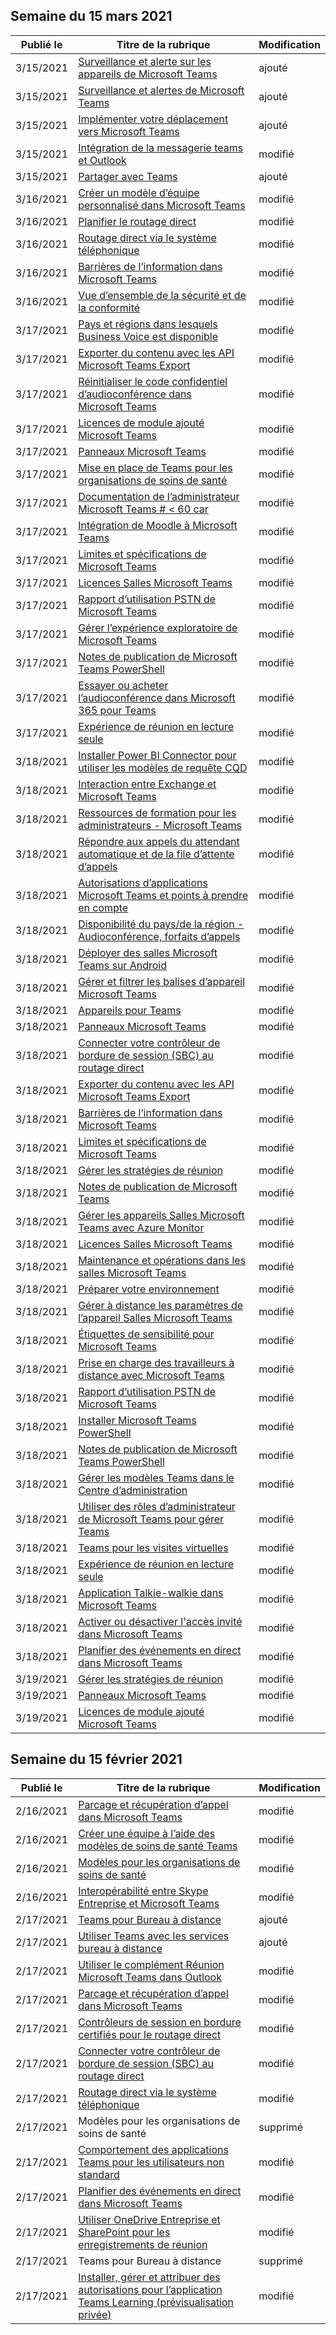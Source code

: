 <!-- This file is generated automatically each week. Changes made to this file will be overwritten.-->




## <a name="week-of-march-15-2021"></a>Semaine du 15 mars 2021


| Publié le |Titre de la rubrique | Modification |
|------|------------|--------|
| 3/15/2021 | [Surveillance et alerte sur les appareils de Microsoft Teams](../alerts/device-health-status.md) | ajouté |
| 3/15/2021 | [Surveillance et alertes de Microsoft Teams](../alerts/teams-admin-alerts.md) | ajouté |
| 3/15/2021 | [Implémenter votre déplacement vers Microsoft Teams](../implement-your-move.md) | ajouté |
| 3/15/2021 | [Intégration de la messagerie teams et Outlook](../teams-outlook-email-integration.md) | modifié |
| 3/15/2021 | [Partager avec Teams](../teams-outlook-share-teams.md) | ajouté |
| 3/16/2021 | [Créer un modèle d’équipe personnalisé dans Microsoft Teams](../create-a-team-template.md) | modifié |
| 3/16/2021 | [Planifier le routage direct](../direct-routing-plan.md) | modifié |
| 3/16/2021 | [Routage direct via le système téléphonique](../direct-routing-protocols-sip.md) | modifié |
| 3/16/2021 | [Barrières de l’information dans Microsoft Teams](../information-barriers-in-teams.md) | modifié |
| 3/16/2021 | [Vue d’ensemble de la sécurité et de la conformité](../security-compliance-overview.md) | modifié |
| 3/17/2021 | [Pays et régions dans lesquels Business Voice est disponible](../business-voice/country-region-availability.md) | modifié |
| 3/17/2021 | [Exporter du contenu avec les API Microsoft Teams Export](../export-teams-content.md) | modifié |
| 3/17/2021 | [Réinitialiser le code confidentiel d’audioconférence dans Microsoft Teams](../reset-the-audio-conferencing-pin-in-teams.md) | modifié |
| 3/17/2021 | [Licences de module ajouté Microsoft Teams](../teams-add-on-licensing/microsoft-teams-add-on-licensing.md) | modifié |
| 3/17/2021 | [Panneaux Microsoft Teams](../devices/teams-panels.md) | modifié |
| 3/17/2021 | [Mise en place de Teams pour les organisations de soins de santé](../expand-teams-across-your-org/healthcare/teams-in-hc.md) | modifié |
| 3/17/2021 | [Documentation de l’administrateur Microsoft Teams # < 60 car](../index.yml) | modifié |
| 3/17/2021 | [Intégration de Moodle à Microsoft Teams](../install-moodle-integration.md) | modifié |
| 3/17/2021 | [Limites et spécifications de Microsoft Teams](../limits-specifications-teams.md) | modifié |
| 3/17/2021 | [Licences Salles Microsoft Teams](../rooms/rooms-licensing.md) | modifié |
| 3/17/2021 | [Rapport d’utilisation PSTN de Microsoft Teams](../teams-analytics-and-reports/pstn-usage-report.md) | modifié |
| 3/17/2021 | [Gérer l’expérience exploratoire de Microsoft Teams](../teams-exploratory.md) | modifié |
| 3/17/2021 | [Notes de publication de Microsoft Teams PowerShell](../teams-powershell-release-notes.md) | modifié |
| 3/17/2021 | [Essayer ou acheter l’audioconférence dans Microsoft 365 pour Teams](../try-or-purchase-audio-conferencing-in-office-365-for-teams.md) | modifié |
| 3/17/2021 | [Expérience de réunion en lecture seule](../view-only-meeting-experience.md) | modifié |
| 3/18/2021 | [Installer Power BI Connector pour utiliser les modèles de requête CQD](../cqd-power-bi-connector.md) | modifié |
| 3/18/2021 | [Interaction entre Exchange et Microsoft Teams](../exchange-teams-interact.md) | modifié |
| 3/18/2021 | [Ressources de formation pour les administrateurs - Microsoft Teams](../itadmin-readiness.md) | modifié |
| 3/18/2021 | [Répondre aux appels du attendant automatique et de la file d’attente d’appels](../answer-auto-attendant-and-call-queue-calls.md) | modifié |
| 3/18/2021 | [Autorisations d’applications Microsoft Teams et points à prendre en compte](../app-permissions.md) | modifié |
| 3/18/2021 | [Disponibilité du pays/de la région - Audioconférence, forfaits d’appels](../country-and-region-availability-for-audio-conferencing-and-calling-plans/country-and-region-availability-for-audio-conferencing-and-calling-plans.md) | modifié |
| 3/18/2021 | [Déployer des salles Microsoft Teams sur Android](../devices/collab-bar-deploy.md) | modifié |
| 3/18/2021 | [Gérer et filtrer les balises d’appareil Microsoft Teams](../devices/manage-device-tags.md) | modifié |
| 3/18/2021 | [Appareils pour Teams](../devices/teams-ip-phones.md) | modifié |
| 3/18/2021 | [Panneaux Microsoft Teams](../devices/teams-panels.md) | modifié |
| 3/18/2021 | [Connecter votre contrôleur de bordure de session (SBC) au routage direct](../direct-routing-connect-the-sbc.md) | modifié |
| 3/18/2021 | [Exporter du contenu avec les API Microsoft Teams Export](../export-teams-content.md) | modifié |
| 3/18/2021 | [Barrières de l’information dans Microsoft Teams](../information-barriers-in-teams.md) | modifié |
| 3/18/2021 | [Limites et spécifications de Microsoft Teams](../limits-specifications-teams.md) | modifié |
| 3/18/2021 | [Gérer les stratégies de réunion](../meeting-policies-in-teams.md) | modifié |
| 3/18/2021 | [Notes de publication de Microsoft Teams](../release-notes/release-notes.md) | modifié |
| 3/18/2021 | [Gérer les appareils Salles Microsoft Teams avec Azure Monitor](../rooms/azure-monitor-manage.md) | modifié |
| 3/18/2021 | [Licences Salles Microsoft Teams](../rooms/rooms-licensing.md) | modifié |
| 3/18/2021 | [Maintenance et opérations dans les salles Microsoft Teams](../rooms/rooms-operations.md) | modifié |
| 3/18/2021 | [Préparer votre environnement](../rooms/rooms-prep.md) | modifié |
| 3/18/2021 | [Gérer à distance les paramètres de l’appareil Salles Microsoft Teams](../rooms/xml-config-file.md) | modifié |
| 3/18/2021 | [Étiquettes de sensibilité pour Microsoft Teams](../sensitivity-labels.md) | modifié |
| 3/18/2021 | [Prise en charge des travailleurs à distance avec Microsoft Teams](../support-remote-work-with-teams.md) | modifié |
| 3/18/2021 | [Rapport d’utilisation PSTN de Microsoft Teams](../teams-analytics-and-reports/pstn-usage-report.md) | modifié |
| 3/18/2021 | [Installer Microsoft Teams PowerShell](../teams-powershell-install.md) | modifié |
| 3/18/2021 | [Notes de publication de Microsoft Teams PowerShell](../teams-powershell-release-notes.md) | modifié |
| 3/18/2021 | [Gérer les modèles Teams dans le Centre d’administration](../templates-policies.md) | modifié |
| 3/18/2021 | [Utiliser des rôles d’administrateur de Microsoft Teams pour gérer Teams](../using-admin-roles.md) | modifié |
| 3/18/2021 | [Teams pour les visites virtuelles](../expand-teams-across-your-org/healthcare/ehr-admin.md) | modifié |
| 3/18/2021 | [Expérience de réunion en lecture seule](../view-only-meeting-experience.md) | modifié |
| 3/18/2021 | [Application Talkie-walkie dans Microsoft Teams](../walkie-talkie.md) | modifié |
| 3/18/2021 | [Activer ou désactiver l'accès invité dans Microsoft Teams](../set-up-guests.md) | modifié |
| 3/18/2021 | [Planifier des événements en direct dans Microsoft Teams](../teams-live-events/plan-for-teams-live-events.md) | modifié |
| 3/19/2021 | [Gérer les stratégies de réunion](../meeting-policies-in-teams.md) | modifié |
| 3/19/2021 | [Panneaux Microsoft Teams](../devices/teams-panels.md) | modifié |
| 3/19/2021 | [Licences de module ajouté Microsoft Teams](../teams-add-on-licensing/microsoft-teams-add-on-licensing.md) | modifié |


## <a name="week-of-february-15-2021"></a>Semaine du 15 février 2021


| Publié le |Titre de la rubrique | Modification |
|------|------------|--------|
| 2/16/2021 | [Parcage et récupération d’appel dans Microsoft Teams](../call-park-and-retrieve.md) | modifié |
| 2/16/2021 | [Créer une équipe à l’aide des modèles de soins de santé Teams](../expand-teams-across-your-org/healthcare/healthcare-templates-admin-console.md) | modifié |
| 2/16/2021 | [Modèles pour les organisations de soins de santé](../expand-teams-across-your-org/healthcare/healthcare-templates-admin-console.md) | modifié |
| 2/16/2021 | [Interopérabilité entre Skype Entreprise et Microsoft Teams](../teams-and-skypeforbusiness-coexistence-and-interoperability.md) | modifié |
| 2/17/2021 | [Teams pour Bureau à distance](/MicrosoftTeams/teams-for-rdp) | ajouté |
| 2/17/2021 | [Utiliser Teams avec les services bureau à distance](../teams-on-rdp.md) | ajouté |
| 2/17/2021 | [Utiliser le complément Réunion Microsoft Teams dans Outlook](../teams-add-in-for-outlook.md) | modifié |
| 2/17/2021 | [Parcage et récupération d’appel dans Microsoft Teams](../call-park-and-retrieve.md) | modifié |
| 2/17/2021 | [Contrôleurs de session en bordure certifiés pour le routage direct](../direct-routing-border-controllers.md) | modifié |
| 2/17/2021 | [Connecter votre contrôleur de bordure de session (SBC) au routage direct](../direct-routing-connect-the-sbc.md) | modifié |
| 2/17/2021 | [Routage direct via le système téléphonique](../direct-routing-protocols-sip.md) | modifié |
| 2/17/2021 | Modèles pour les organisations de soins de santé | supprimé |
| 2/17/2021 | [Comportement des applications Teams pour les utilisateurs non standard](../non-standard-users.md) | modifié |
| 2/17/2021 | [Planifier des événements en direct dans Microsoft Teams](../teams-live-events/plan-for-teams-live-events.md) | modifié |
| 2/17/2021 | [Utiliser OneDrive Entreprise et SharePoint pour les enregistrements de réunion](../tmr-meeting-recording-change.md) | modifié |
| 2/17/2021 | Teams pour Bureau à distance | supprimé |
| 2/17/2021 | [Installer, gérer et attribuer des autorisations pour l’application Teams Learning (prévisualisation privée)](../teams-learning-app-overview.md) | modifié |